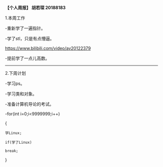 **【个人周报】 胡若琛 20188183**

1.本周工作

   -重新学了一遍指针。

   -学了stl，只是有点懵逼。

  https://www.bilibili.com/video/av20122379  

   -提前学了一点儿高数。

   ---

2.下周计划

-学习ps。

 -学习类和对象。

-准备计算机导论的考试。

-for(int i=0;i<9999999;i++)

{

    学Linux;

    if(学了Linux)

    break;

}
